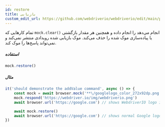 ```yaml
---
id: restore
title: بازیابی
custom_edit_url: https://github.com/webdriverio/webdriverio/edit/main/packages/webdriverio/src/commands/mock/restore.ts
---
```


تمام کارهایی که `mock.clear()` انجام می‌دهد را انجام داده و همچنین هر مقدار بازگشتی یا پیاده‌سازی موک شده را حذف می‌کند.
موک بازیابی شده رویدادی منتشر نمی‌کند و نمی‌تواند پاسخ‌ها را موک کند.

##### استفاده

```js
mock.restore()
```

##### مثال

```js title="addValue.js"
it('should demonstrate the addValue command', async () => {
    const mock = await browser.mock('**\/googlelogo_color_272x92dp.png')
    mock.respond('https://webdriver.io/img/webdriverio.png')
    await browser.url('https://google.com') // shows WebdriverIO logo instead of Google

    await mock.restore()
    await browser.url('https://google.com') // shows normal Google logo again
})
```